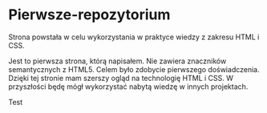 # Pierwsze-repozytorium

Strona powstała w celu wykorzystania w praktyce wiedzy z zakresu HTML i CSS. 

Jest to pierwsza strona, którą napisałem. Nie zawiera znaczników semantycznych z HTML5. Celem było zdobycie pierwszego doświadczenia. Dzięki tej stronie mam szerszy ogląd na technologię HTML i CSS. W przyszłości będę mógł wykorzystać nabytą wiedzę w innych projektach. 

Test